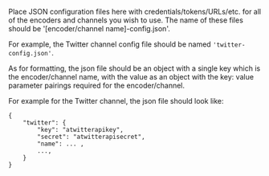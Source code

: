 Place JSON configuration files here with credentials/tokens/URLs/etc. for all of the encoders and channels you wish to use. The name of these files should be '[encoder/channel name]-config.json'.

For example, the Twitter channel config file should be named `'twitter-config.json'`.

As for formatting, the json file should be an object with a single key which is the encoder/channel name, with the value as an object with the key: value parameter pairings required for the encoder/channel.

For example for the Twitter channel, the json file should look like:
```
{
    "twitter": {
        "key": "atwitterapikey",
        "secret": "atwitterapisecret",
        "name": ... ,
        ...,
    }
}

```